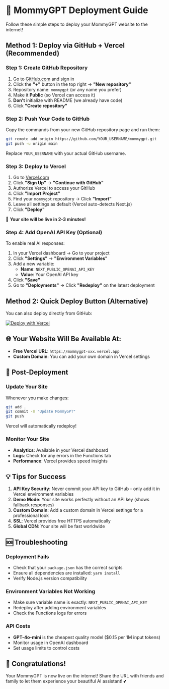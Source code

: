 # 🚀 MommyGPT Deployment Guide

Follow these simple steps to deploy your MommyGPT website to the internet!

## Method 1: Deploy via GitHub + Vercel (Recommended)

### **Step 1: Create GitHub Repository**

1. Go to [GitHub.com](https://github.com) and sign in
2. Click the **"+"** button in the top right → **"New repository"**
3. Repository name: `mommygpt` (or any name you prefer)
4. Make it **Public** (so Vercel can access it)
5. **Don't** initialize with README (we already have code)
6. Click **"Create repository"**

### **Step 2: Push Your Code to GitHub**

Copy the commands from your new GitHub repository page and run them:

```bash
git remote add origin https://github.com/YOUR_USERNAME/mommygpt.git
git push -u origin main
```

Replace `YOUR_USERNAME` with your actual GitHub username.

### **Step 3: Deploy to Vercel**

1. Go to [Vercel.com](https://vercel.com)
2. Click **"Sign Up"** → **"Continue with GitHub"**
3. Authorize Vercel to access your GitHub
4. Click **"Import Project"**
5. Find your `mommygpt` repository → Click **"Import"**
6. Leave all settings as default (Vercel auto-detects Next.js)
7. Click **"Deploy"**

🎉 **Your site will be live in 2-3 minutes!**

### **Step 4: Add OpenAI API Key (Optional)**

To enable real AI responses:

1. In your Vercel dashboard → Go to your project
2. Click **"Settings"** → **"Environment Variables"**
3. Add a new variable:
   - **Name**: `NEXT_PUBLIC_OPENAI_API_KEY`
   - **Value**: Your OpenAI API key
4. Click **"Save"**
5. Go to **"Deployments"** → Click **"Redeploy"** on the latest deployment

## Method 2: Quick Deploy Button (Alternative)

You can also deploy directly from GitHub:

[![Deploy with Vercel](https://vercel.com/button)](https://vercel.com/new/clone?repository-url=https://github.com/YOUR_USERNAME/mommygpt)

## 🌐 Your Website Will Be Available At:

- **Free Vercel URL**: `https://mommygpt-xxx.vercel.app`
- **Custom Domain**: You can add your own domain in Vercel settings

## 🔧 Post-Deployment

### **Update Your Site**
Whenever you make changes:
```bash
git add .
git commit -m "Update MommyGPT"
git push
```
Vercel will automatically redeploy!

### **Monitor Your Site**
- **Analytics**: Available in your Vercel dashboard
- **Logs**: Check for any errors in the Functions tab
- **Performance**: Vercel provides speed insights

## 💡 Tips for Success

1. **API Key Security**: Never commit your API key to GitHub - only add it in Vercel environment variables
2. **Demo Mode**: Your site works perfectly without an API key (shows fallback responses)
3. **Custom Domain**: Add a custom domain in Vercel settings for a professional look
4. **SSL**: Vercel provides free HTTPS automatically
5. **Global CDN**: Your site will be fast worldwide

## 🆘 Troubleshooting

### **Deployment Fails**
- Check that your `package.json` has the correct scripts
- Ensure all dependencies are installed: `yarn install`
- Verify Node.js version compatibility

### **Environment Variables Not Working**
- Make sure variable name is exactly: `NEXT_PUBLIC_OPENAI_API_KEY`
- Redeploy after adding environment variables
- Check the Functions logs for errors

### **API Costs**
- **GPT-4o-mini** is the cheapest quality model ($0.15 per 1M input tokens)
- Monitor usage in OpenAI dashboard
- Set usage limits to control costs

## 🎉 Congratulations!

Your MommyGPT is now live on the internet! Share the URL with friends and family to let them experience your beautiful AI assistant! 💕 
